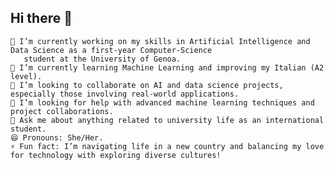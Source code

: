 ## Hi there 👋

<!-- **SaharRamezani/SaharRamezani** is a ✨ _special_ ✨ repository because its `README.md` (this file) appears on your GitHub profile. Here are some ideas to get you started: -->

    🔭 I’m currently working on my skills in Artificial Intelligence and Data Science as a first-year Computer-Science
       student at the University of Genoa.
    🌱 I’m currently learning Machine Learning and improving my Italian (A2 level).
    👯 I’m looking to collaborate on AI and data science projects, especially those involving real-world applications.
    🤔 I’m looking for help with advanced machine learning techniques and project collaborations.
    💬 Ask me about anything related to university life as an international student.
    😄 Pronouns: She/Her.
    ⚡ Fun fact: I’m navigating life in a new country and balancing my love for technology with exploring diverse cultures!
